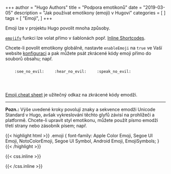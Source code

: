 +++
author = "Hugo Authors"
title = "Podpora emotikonů"
date = "2019-03-05"
description = "Jak používat emotikony (emoji) v Hugovi"
categories = [
]
tags = [
    "Emoji",
]
+++

Emoji lze v projektu Hugo povolit mnoha způsoby.
<!--more-->
[`emojify`](https://gohugo.io/functions/emojify/) funkci lze volat přímo v šablonách popř. [Inline Shortcodes](https://gohugo.io/templates/shortcode-templates/#inline-shortcodes). 

Chcete-li povolit emotikony globálně, nastavte `enableEmoji` na `true` ve Vaší website [konfiguraci](https://gohugo.io/getting-started/configuration/) a pak můžete psát zkrácené kódy emoji přímo do souborů obsahu; např.

<p><span class="nowrap"><span class="emojify">🙈</span> <code>:see_no_evil:</code></span>  <span class="nowrap"><span class="emojify">🙉</span> <code>:hear_no_evil:</code></span>  <span class="nowrap"><span class="emojify">🙊</span> <code>:speak_no_evil:</code></span></p>
<br>

[Emoji cheat sheet](http://www.emoji-cheat-sheet.com/) je užitečný odkaz na zkrácené kódy emodži.
***

**Pozn.:** Výše uvedené kroky povolují znaky a sekvence emodži Unicode Standard v Hugo, avšak vykreslování těchto glyfů závisí na prohlížeči a platformě. Chcete-li upravit styl emotikonu, můžete použít písmo emodži třetí strany nebo zásobník písem; např.

{{< highlight html >}}
.emoji {
  font-family: Apple Color Emoji, Segoe UI Emoji, NotoColorEmoji, Segoe UI Symbol, Android Emoji, EmojiSymbols;
}
{{< /highlight >}}

{{< css.inline >}}
<style>
.emojify {
	font-family: Apple Color Emoji, Segoe UI Emoji, NotoColorEmoji, Segoe UI Symbol, Android Emoji, EmojiSymbols;
	font-size: 2rem;
	vertical-align: middle;
}
@media screen and (max-width:650px) {
  .nowrap {
    display: block;
    margin: 25px 0;
  }
}
</style>
{{< /css.inline >}}
